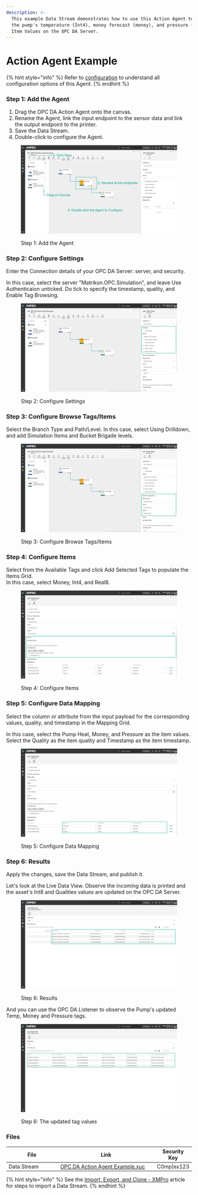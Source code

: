 ```yaml
---
description: >-
  This example Data Stream demonstrates how to use this Action Agent to update
  the pump's temperature (Int4), money forecast (money), and pressure (Real8)
  Item Values on the OPC DA Server.
---
```


# Action Agent Example

{% hint style="info" %}
Refer to [configuration](action-agent-configuration.md) to understand all configuration options of this Agent.
{% endhint %}

### Step 1: Add the Agent

1. Drag the OPC DA Action Agent onto the canvas.
2. Rename the Agent, link the input endpoint to the sensor data and link the output endpoint to the printer.
3. Save the Data Stream.
4. Double-click to configure the Agent.

<figure><img src="../../../../../.gitbook/assets/OPC DA AA Step 1.png" alt=""><figcaption><p>Step 1: Add the Agent</p></figcaption></figure>

### Step 2: Configure Settings

Enter the Connection details of your OPC DA Server: server, and security.

In this case, select the server "Matrikon.OPC.Simulation", and leave Use Authenticaion unticked. Do tick to specify the timestamp, quality, and Enable Tag Browsing.

<figure><img src="../../../../../.gitbook/assets/OPC DA AA Step 2.png" alt=""><figcaption><p>Step 2: Configure Settings</p></figcaption></figure>

### Step 3: Configure Browse Tags/Items

Select the Branch Type and Path/Level. In this case, select Using Drilldown, and add Simulation Items and Bucket Brigade levels.

<figure><img src="../../../../../.gitbook/assets/OPC DA AA Step 3.png" alt=""><figcaption><p>Step 3: Configure Browse Tags/Items</p></figcaption></figure>

### Step 4: Configure Items

Select from the Available Tags and click Add Selected Tags to populate the Items Grid. \
In this case, select Money, Int4, and Real8.

<figure><img src="../../../../../.gitbook/assets/OPC DA AA Step 4.png" alt=""><figcaption><p>Step 4: Configure Items</p></figcaption></figure>

### Step 5: Configure Data Mapping

Select the column or attribute from the input payload for the corresponding values, quality, and timestamp in the Mapping Grid.

In this case, select the Pump Heat, Money, and Pressure as the item values. Select the Quality as the item quality and Timestamp as the item timestamp.

<figure><img src="../../../../../.gitbook/assets/OPC DA AA Step 5.png" alt=""><figcaption><p>Step 5: Configure Data Mapping</p></figcaption></figure>

### Step 6: Results

Apply the changes, save the Data Stream, and publish it.

Let's look at the Live Data View. Observe the incoming data is printed and the asset's Int8 and Qualities values are updated on the OPC DA Server.

<figure><img src="../../../../../.gitbook/assets/OPC DA AA Step 6.png" alt=""><figcaption><p>Step 6: Results</p></figcaption></figure>

And you can use the OPC DA Listener to observe the Pump's updated Temp, Money and Pressure tags.&#x20;

<figure><img src="../../../../../.gitbook/assets/OPC DA AA Step 6a.png" alt=""><figcaption><p>Step 6: The updated tag values </p></figcaption></figure>

### Files

<table><thead><tr><th width="187.87658056443786">File</th><th width="377.87287411060635" data-type="files">Link</th><th>Security Key</th></tr></thead><tbody><tr><td>Data Stream</td><td><a href="../../../../../.gitbook/assets/OPC DA Action Agent Example.xuc">OPC DA Action Agent Example.xuc</a></td><td>C0mp|ex123</td></tr></tbody></table>

{% hint style="info" %}
See the [Import, Export, and Clone - XMPro](https://documentation.xmpro.com/how-tos/import-export-and-clone#importing) article for steps to import a Data Stream.
{% endhint %}
